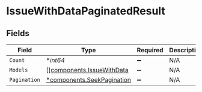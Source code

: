 # IssueWithDataPaginatedResult


## Fields

| Field                                                               | Type                                                                | Required                                                            | Description                                                         |
| ------------------------------------------------------------------- | ------------------------------------------------------------------- | ------------------------------------------------------------------- | ------------------------------------------------------------------- |
| `Count`                                                             | **int64*                                                            | :heavy_minus_sign:                                                  | N/A                                                                 |
| `Models`                                                            | [][components.IssueWithData](../../models/shared/issuewithdata.md)  | :heavy_minus_sign:                                                  | N/A                                                                 |
| `Pagination`                                                        | [*components.SeekPagination](../../models/shared/seekpagination.md) | :heavy_minus_sign:                                                  | N/A                                                                 |